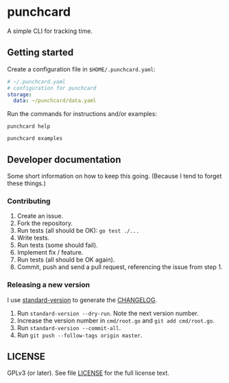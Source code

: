 # punchcard

A simple CLI for tracking time.

## Getting started

Create a configuration file in `$HOME/.punchcard.yaml`:

```yaml
# ~/.punchcard.yaml
# configuration for punchcard
storage:
  data: ~/punchcard/data.yaml
```

Run the commands for instructions and/or examples:

```
punchcard help

punchcard examples
```

## Developer documentation

Some short information on how to keep this going. (Because I tend to forget these things.)

### Contributing

1.  Create an issue.
1.  Fork the repository.
1.  Run tests (all should be OK): `go test ./...`
1.  Write tests.
1.  Run tests (some should fail).
1.  Implement fix / feature.
1.  Run tests (all should be OK again).
1.  Commit, push and send a pull request, referencing the issue from step 1.

### Releasing a new version

I use [standard-version](https://github.com/conventional-changelog/standard-version#readme) to generate the [CHANGELOG](./CHANGELOG.md).

1.  Run `standard-version --dry-run`. Note the next version number.
1.  Increase the version number in `cmd/root.go` and `git add cmd/root.go`.
1.  Run `standard-version --commit-all`.
1.  Run `git push --follow-tags origin master`.

## LICENSE

GPLv3 (or later). See file [LICENSE](./LICENSE) for the full license text.
